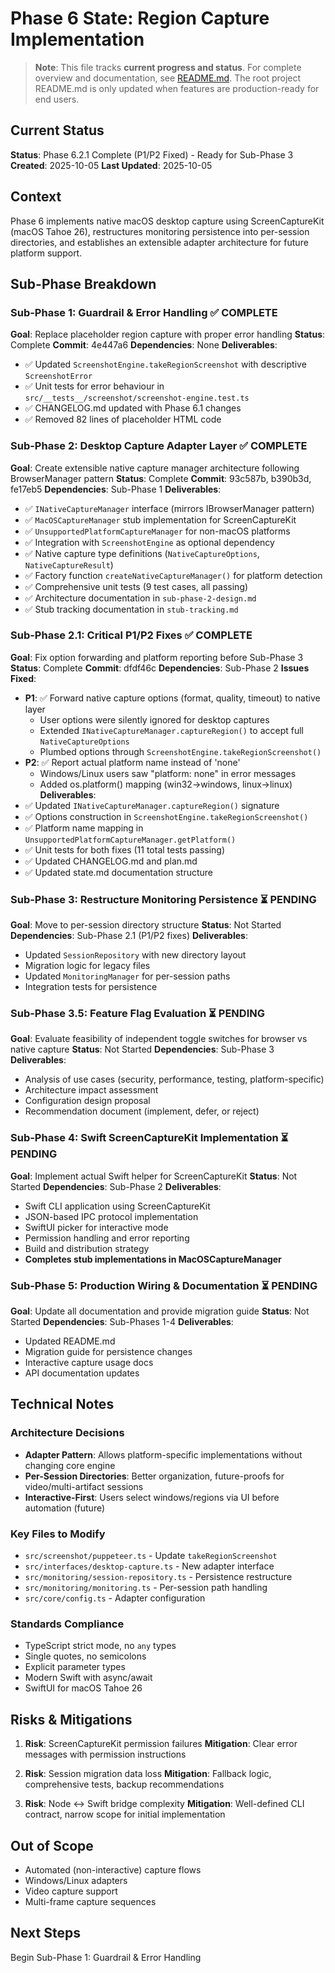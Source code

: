 # Phase 6 State: Region Capture Implementation

> **Note**: This file tracks **current progress and status**. For complete overview and documentation, see [README.md](./README.md).
> The root project README.md is only updated when features are production-ready for end users.

## Current Status
**Status**: Phase 6.2.1 Complete (P1/P2 Fixed) - Ready for Sub-Phase 3
**Created**: 2025-10-05
**Last Updated**: 2025-10-05

## Context
Phase 6 implements native macOS desktop capture using ScreenCaptureKit (macOS Tahoe 26), restructures monitoring persistence into per-session directories, and establishes an extensible adapter architecture for future platform support.

## Sub-Phase Breakdown

### Sub-Phase 1: Guardrail & Error Handling ✅ COMPLETE
**Goal**: Replace placeholder region capture with proper error handling
**Status**: Complete
**Commit**: 4e447a6
**Dependencies**: None
**Deliverables**:
- ✅ Updated `ScreenshotEngine.takeRegionScreenshot` with descriptive `ScreenshotError`
- ✅ Unit tests for error behaviour in `src/__tests__/screenshot/screenshot-engine.test.ts`
- ✅ CHANGELOG.md updated with Phase 6.1 changes
- ✅ Removed 82 lines of placeholder HTML code

### Sub-Phase 2: Desktop Capture Adapter Layer ✅ COMPLETE
**Goal**: Create extensible native capture manager architecture following BrowserManager pattern
**Status**: Complete
**Commit**: 93c587b, b390b3d, fe17eb5
**Dependencies**: Sub-Phase 1
**Deliverables**:
- ✅ `INativeCaptureManager` interface (mirrors IBrowserManager pattern)
- ✅ `MacOSCaptureManager` stub implementation for ScreenCaptureKit
- ✅ `UnsupportedPlatformCaptureManager` for non-macOS platforms
- ✅ Integration with `ScreenshotEngine` as optional dependency
- ✅ Native capture type definitions (`NativeCaptureOptions`, `NativeCaptureResult`)
- ✅ Factory function `createNativeCaptureManager()` for platform detection
- ✅ Comprehensive unit tests (9 test cases, all passing)
- ✅ Architecture documentation in `sub-phase-2-design.md`
- ✅ Stub tracking documentation in `stub-tracking.md`

### Sub-Phase 2.1: Critical P1/P2 Fixes ✅ COMPLETE
**Goal**: Fix option forwarding and platform reporting before Sub-Phase 3
**Status**: Complete
**Commit**: dfdf46c
**Dependencies**: Sub-Phase 2
**Issues Fixed**:
- **P1**: ✅ Forward native capture options (format, quality, timeout) to native layer
  - User options were silently ignored for desktop captures
  - Extended `INativeCaptureManager.captureRegion()` to accept full `NativeCaptureOptions`
  - Plumbed options through `ScreenshotEngine.takeRegionScreenshot()`
- **P2**: ✅ Report actual platform name instead of 'none'
  - Windows/Linux users saw "platform: none" in error messages
  - Added os.platform() mapping (win32→windows, linux→linux)
**Deliverables**:
- ✅ Updated `INativeCaptureManager.captureRegion()` signature
- ✅ Options construction in `ScreenshotEngine.takeRegionScreenshot()`
- ✅ Platform name mapping in `UnsupportedPlatformCaptureManager.getPlatform()`
- ✅ Unit tests for both fixes (11 total tests passing)
- ✅ Updated CHANGELOG.md and plan.md
- ✅ Updated state.md documentation structure

### Sub-Phase 3: Restructure Monitoring Persistence ⏳ PENDING
**Goal**: Move to per-session directory structure
**Status**: Not Started
**Dependencies**: Sub-Phase 2.1 (P1/P2 fixes)
**Deliverables**:
- Updated `SessionRepository` with new directory layout
- Migration logic for legacy files
- Updated `MonitoringManager` for per-session paths
- Integration tests for persistence

### Sub-Phase 3.5: Feature Flag Evaluation ⏳ PENDING
**Goal**: Evaluate feasibility of independent toggle switches for browser vs native capture
**Status**: Not Started
**Dependencies**: Sub-Phase 3
**Deliverables**:
- Analysis of use cases (security, performance, testing, platform-specific)
- Architecture impact assessment
- Configuration design proposal
- Recommendation document (implement, defer, or reject)

### Sub-Phase 4: Swift ScreenCaptureKit Implementation ⏳ PENDING
**Goal**: Implement actual Swift helper for ScreenCaptureKit
**Status**: Not Started
**Dependencies**: Sub-Phase 2
**Deliverables**:
- Swift CLI application using ScreenCaptureKit
- JSON-based IPC protocol implementation
- SwiftUI picker for interactive mode
- Permission handling and error reporting
- Build and distribution strategy
- **Completes stub implementations in MacOSCaptureManager**

### Sub-Phase 5: Production Wiring & Documentation ⏳ PENDING
**Goal**: Update all documentation and provide migration guide
**Status**: Not Started
**Dependencies**: Sub-Phases 1-4
**Deliverables**:
- Updated README.md
- Migration guide for persistence changes
- Interactive capture usage docs
- API documentation updates

## Technical Notes

### Architecture Decisions
- **Adapter Pattern**: Allows platform-specific implementations without changing core engine
- **Per-Session Directories**: Better organization, future-proofs for video/multi-artifact sessions
- **Interactive-First**: Users select windows/regions via UI before automation (future)

### Key Files to Modify
- `src/screenshot/puppeteer.ts` - Update `takeRegionScreenshot`
- `src/interfaces/desktop-capture.ts` - New adapter interface
- `src/monitoring/session-repository.ts` - Persistence restructure
- `src/monitoring/monitoring.ts` - Per-session path handling
- `src/core/config.ts` - Adapter configuration

### Standards Compliance
- TypeScript strict mode, no `any` types
- Single quotes, no semicolons
- Explicit parameter types
- Modern Swift with async/await
- SwiftUI for macOS Tahoe 26

## Risks & Mitigations
1. **Risk**: ScreenCaptureKit permission failures
   **Mitigation**: Clear error messages with permission instructions

2. **Risk**: Session migration data loss
   **Mitigation**: Fallback logic, comprehensive tests, backup recommendations

3. **Risk**: Node ↔ Swift bridge complexity
   **Mitigation**: Well-defined CLI contract, narrow scope for initial implementation

## Out of Scope
- Automated (non-interactive) capture flows
- Windows/Linux adapters
- Video capture support
- Multi-frame capture sequences

## Next Steps
Begin Sub-Phase 1: Guardrail & Error Handling
